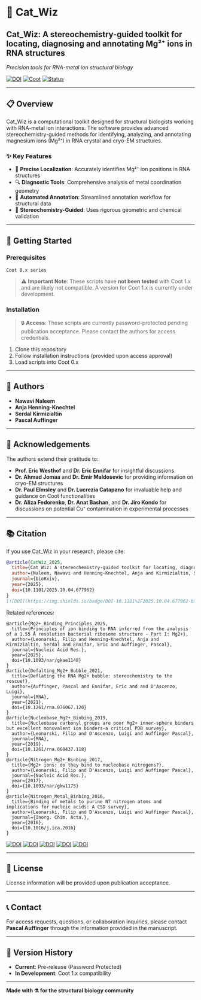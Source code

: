 # 🧬 Cat_Wiz 

## Cat_Wiz: A stereochemistry-guided toolkit for locating, diagnosing and annotating Mg²⁺ ions in RNA structures

*Precision tools for RNA-metal ion structural biology*

[![DOI](https://img.shields.io/badge/DOI-10.1101%2F2025.10.04.677962-blue)](https://doi.org/10.1101/2025.10.04.677962)
[![Coot](https://img.shields.io/badge/Coot-0.x-green)](https://www2.mrc-lmb.cam.ac.uk/personal/pemsley/coot/)
[![Status](https://img.shields.io/badge/Status-Under%20Development-yellow)]()

---

## 📋 Overview

Cat_Wiz is a computational toolkit designed for structural biologists working with RNA-metal ion interactions. The software provides advanced stereochemistry-guided methods for identifying, analyzing, and annotating magnesium ions (Mg²⁺) in RNA crystal and cryo-EM structures.

### ✨ Key Features

- 🎯 **Precise Localization**: Accurately identifies Mg²⁺ ion positions in RNA structures
- 🔍 **Diagnostic Tools**: Comprehensive analysis of metal coordination geometry
- 📝 **Automated Annotation**: Streamlined annotation workflow for structural data
- 🧪 **Stereochemistry-Guided**: Uses rigorous geometric and chemical validation

---

## 🚀 Getting Started

### Prerequisites

```
Coot 0.x series
```

> ⚠️ **Important Note**: These scripts have **not been tested** with Coot 1.x and are likely not compatible. A version for Coot 1.x is currently under development.

### Installation

> 🔒 **Access**: These scripts are currently password-protected pending publication acceptance. Please contact the authors for access credentials.

1. Clone this repository
2. Follow installation instructions (provided upon access approval)
3. Load scripts into Coot 0.x

---

## 👥 Authors

- **Nawavi Naleem**
- **Anja Henning-Knechtel**
- **Serdal Kirmizialtin**
- **Pascal Auffinger**

---

## 🙏 Acknowledgements

The authors extend their gratitude to:

- **Prof. Eric Westhof** and **Dr. Eric Ennifar** for insightful discussions
- **Dr. Ahmad Jomaa** and **Dr. Emir Maldosevic** for providing information on cryo-EM structures
- **Dr. Paul Elmsley** and **Dr. Lucrezia Catapano** for invaluable help and guidance on Coot functionalities
- **Dr. Aliza Fedorenko**, **Dr. Anat Bashan**, and **Dr. Jiro Kondo** for discussions on potential Cu⁺ contamination in experimental processes

---

## 📚 Citation

If you use Cat_Wiz in your research, please cite:

```bibtex
@article{CatWiz_2025,
  title={Cat_Wiz: A stereochemistry-guided toolkit for locating, diagnosing and annotating Mg2+ ions in RNA structures},
  author={Naleem, Nawavi and Henning-Knechtel, Anja and Kirmizialtin, Serdal and Auffinger, Pascal},
  journal={bioRxiv},
  year={2025},
  doi={10.1101/2025.10.04.677962}
}
[![DOI](https://img.shields.io/badge/DOI-10.1101%2F2025.10.04.677962-blue)](https://doi.org/10.1101/2025.10.04.677962)
```
Related references:

```
@article{Mg2+_Binding_Principles_2025,
  title={Principles of ion binding to RNA inferred from the analysis of a 1.55 Å resolution bacterial ribosome structure - Part I: Mg2+},
  author={Leonarski, Filip and Henning-Knechtel, Anja and Kirmizialtin, Serdal and Ennifar, Eric and Auffinger, Pascal},
  journal={Nucleic Acid Res.},
  year={2025},
  doi={10.1093/nar/gkae1148}
}
@article{Defalting_Mg2+_Bubble_2021,
  title={Deflating the RNA Mg2+ bubble: stereochemistry to the rescue!},
  author={Auffinger, Pascal and Ennifar, Eric and and D'Ascenzo, Luigi},
  journal={RNA},
  year={2021},
  doi={10.1261/rna.076067.120}
}
@article{Nucleobase_Mg2+_Binbing_2019,
  title={Nucleobase carbonyl groups are poor Mg2+ inner-sphere binders but excellent monovalent ion binders-a critical PDB survey},
  author={Leonarski, Filip and D'Ascenzo, Luigi and Auffinger Pascal},
  journal={RNA},
  year={2019},
  doi={10.1261/rna.068437.118}
}
@article{Nitrogen_Mg2+_Binbing_2017,
  title={Mg2+ ions: do they bind to nucleobase nitrogens?},
  author={Leonarski, Filip and D'Ascenzo, Luigi and Auffinger Pascal},
  journal={Nucleic Acid Res.},
  year={2017},
  doi={10.1093/nar/gkw1175}
}
@article{Nitrogen_Metal_Binbing_2016,
  title={Binding of metals to purine N7 nitrogen atoms and implications for nucleic acids: A CSD survey},
  author={Leonarski, Filip and D'Ascenzo, Luigi and Auffinger Pascal},
  journal={Inorg. Chim. Acta.},
  year={2016},
  doi={10.1016/j.ica.2016}
}
```
[![DOI](https://img.shields.io/badge/DOI-10.1093%2Fnar%2Fgkae1148-blue)](https://doi.org/10.1093/nar/gkae1148)
[![DOI](https://img.shields.io/badge/DOI-10.1261%2Frna.076067.120-blue)](https://doi.org/10.1261/rna.076067.120)
[![DOI](https://img.shields.io/badge/DOI-10.1261%2Frna.068437.118-blue)](https://doi.org/10.1261/rna.068437.118)
[![DOI](https://img.shields.io/badge/DOI-10.1093%2Fnar%2Fgkw1175-blue)](https://doi.org/10.1093/nar/gkw1175)
[![DOI](https://img.shields.io/badge/DOI-10.1016%2Fj.ica.2016.04.005-blue)](https://doi.org/10.1016/j.ica.2016.04.005)

---

## 📄 License

License information will be provided upon publication acceptance.

---

## 📞 Contact

For access requests, questions, or collaboration inquiries, please contact **Pascal Auffinger** through the information provided in the manuscript.

---

## 🔄 Version History

- **Current**: Pre-release (Password Protected)
- **In Development**: Coot 1.x compatibility

---

**Made with ⚗️ for the structural biology community**